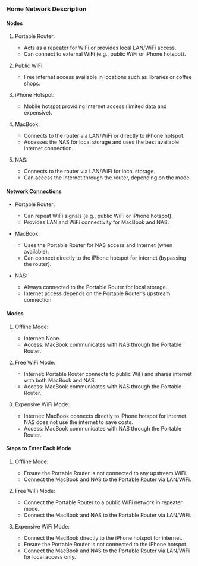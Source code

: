 ### Home Network Description

#### Nodes
1. Portable Router:
   - Acts as a repeater for WiFi or provides local LAN/WiFi access.
   - Can connect to external WiFi (e.g., public WiFi or iPhone hotspot).

2. Public WiFi:
   - Free internet access available in locations such as libraries or coffee shops.

3. iPhone Hotspot:
   - Mobile hotspot providing internet access (limited data and expensive).

4. MacBook:
   - Connects to the router via LAN/WiFi or directly to iPhone hotspot.
   - Accesses the NAS for local storage and uses the best available internet connection.

5. NAS:
   - Connects to the router via LAN/WiFi for local storage.
   - Can access the internet through the router, depending on the mode.

#### Network Connections
- Portable Router:
  - Can repeat WiFi signals (e.g., public WiFi or iPhone hotspot).
  - Provides LAN and WiFi connectivity for MacBook and NAS.

- MacBook:
  - Uses the Portable Router for NAS access and internet (when available).
  - Can connect directly to the iPhone hotspot for internet (bypassing the router).

- NAS:
  - Always connected to the Portable Router for local storage.
  - Internet access depends on the Portable Router's upstream connection.

#### Modes
1. Offline Mode:
   - Internet: None.
   - Access: MacBook communicates with NAS through the Portable Router.

2. Free WiFi Mode:
   - Internet: Portable Router connects to public WiFi and shares internet with both MacBook and NAS.
   - Access: MacBook communicates with NAS through the Portable Router.

3. Expensive WiFi Mode:
   - Internet: MacBook connects directly to iPhone hotspot for internet. NAS does not use the internet to save costs.
   - Access: MacBook communicates with NAS through the Portable Router.

#### Steps to Enter Each Mode

1. Offline Mode:
   - Ensure the Portable Router is not connected to any upstream WiFi.
   - Connect the MacBook and NAS to the Portable Router via LAN/WiFi.

2. Free WiFi Mode:
   - Connect the Portable Router to a public WiFi network in repeater mode.
   - Connect the MacBook and NAS to the Portable Router via LAN/WiFi.

3. Expensive WiFi Mode:
   - Connect the MacBook directly to the iPhone hotspot for internet.
   - Ensure the Portable Router is not connected to the iPhone hotspot.
   - Connect the MacBook and NAS to the Portable Router via LAN/WiFi for local access only.
